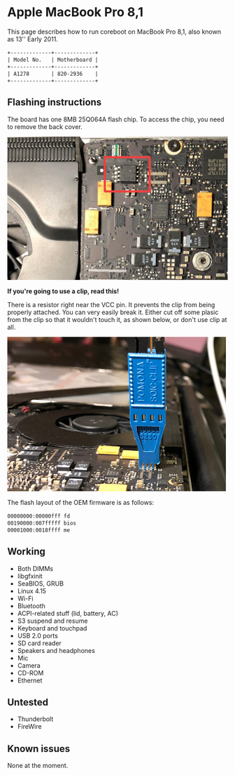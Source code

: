 # Apple MacBook Pro 8,1

This page describes how to run coreboot on MacBook Pro 8,1, also known
as 13'' Early 2011.

```eval_rst
+-------------+-------------+
| Model No.   | Motherboard |
+-------------+-------------+
| A1278       | 820-2936    |
+-------------+-------------+
```

## Flashing instructions

The board has one 8MB 25Q064A flash chip. To access the chip, you need to
remove the back cover.

![Flash chip](mbp81_chip.jpg)

**If you're going to use a clip, read this!**

There is a resistor right near the VCC pin. It prevents the clip from
being properly attached. You can very easily break it. Either cut off
some plasic from the clip so that it wouldn't touch it, as shown below,
or don't use clip at all.

![](mbp81_clip.jpg)

The flash layout of the OEM firmware is as follows:

    00000000:00000fff fd
    00190000:007fffff bios
    00001000:0018ffff me

## Working

- Both DIMMs
- libgfxinit
- SeaBIOS, GRUB
- Linux 4.15
- Wi-Fi
- Bluetooth
- ACPI-related stuff (lid, battery, AC)
- S3 suspend and resume
- Keyboard and touchpad
- USB 2.0 ports
- SD card reader
- Speakers and headphones
- Mic
- Camera
- CD-ROM
- Ethernet

## Untested

- Thunderbolt
- FireWire

## Known issues

None at the moment.
